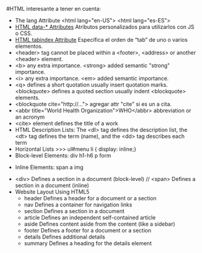 #HTML interesante a tener en cuenta:

* The lang Attribute &lt;html lang="en-US"> &lt;html lang="es-ES">
* [HTML data-* Attributes](http://www.w3schools.com/tags/att_global_data.asp) Atributos personalizados para utilizarlos con JS o CSS.
* [HTML tabindex Attribute](http://www.w3schools.com/tags/att_global_tabindex.asp) Especifica el orden de “tab” de uno o varios elementos.
* &lt;header> tag cannot be placed within a &lt;footer>, &lt;address> or another &lt;header> element.
* &lt;b> any extra importance. &lt;strong> added semantic "strong" importance.
* &lt;i> any extra importance. &lt;em> added semantic importance.
* &lt;q> defines a short quotation usually insert quotation marks. &lt;blockquote> defines a quoted section usually indent &lt;blockquote> elements.
* &lt;blockquote cite="http://..."> agregar attr "cite" si es un a cita.
* &lt;abbr title="World Health Organization">WHO&lt;/abbr> abbreviation or an acronym
* &lt;cite> element defines the title of a work
* HTML Description Lists:  The &lt;dl> tag defines the description list, the &lt;dt> tag defines the term (name), and the &lt;dd> tag describes each term
* Horizontal Lists >>> ul#menu li { display: inline;}
* Block-level Elements: div h1-h6 p form
+ Inline Elements: span a img
* &lt;div>	Defines a section in a document (block-level) // &lt;span>	Defines a section in a document (inline)
* Website Layout Using HTML5
  - header	Defines a header for a document or a section
  - nav	Defines a container for navigation links
  - section	Defines a section in a document
  - article	Defines an independent self-contained article
  - aside	Defines content aside from the content (like a sidebar)
  - footer	Defines a footer for a document or a section
  - details	Defines additional details
  - summary	Defines a heading for the details element




